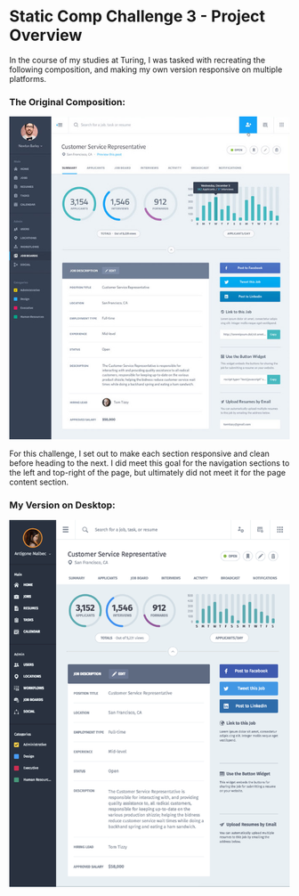 Static Comp Challenge 3 - Project Overview
==========================================

In the course of my studies at Turing, I was tasked with recreating the following composition, and making my own version responsive on multiple platforms.

### The Original Composition:

![The Original Composition](images/static-comp-challenge-3.jpg "The Original Version of the Composition")

For this challenge, I set out to make each section responsive and clean before heading to the next. I did meet this goal for the navigation sections to the left and top-right of the page, but ultimately did not meet it for the page content section.

### My Version on Desktop:

![Desktop Version](images/my-version-v2.png "My Version")
